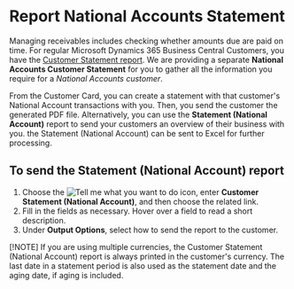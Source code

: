 # Report National Accounts Statement

Managing receivables includes checking whether amounts due are paid on time. For regular Microsoft Dynamics 365 Business Central Customers, you have the [Customer Statement report](https://docs.microsoft.com/en-US/dynamics365/business-central/receivables-collect-outstanding-balances#statements). We are providing a separate **National Accounts Customer Statement** for you to gather all the information you require for a *National Accounts customer*.

From the Customer Card, you can create a statement with that customer's National Account transactions with you. Then, you send the customer the generated PDF file. Alternatively, you can use the **Statement (National Account)** report to send your customers an overview of their business with you. the Statement (National Account) can be sent to Excel for further processing.

## To send the Statement (National Account) report

1. Choose the ![Tell me what you want to do](/images/magnifying-glass.gif) icon, enter **Customer Statement (National Account)**, and then choose the related link.
2. Fill in the fields as necessary. Hover over a field to read a short description.
3. Under **Output Options**, select how to send the report to the customer.

[!NOTE]
If you are using multiple currencies, the Customer Statement (National Account) report is always printed in the customer's currency. The last date in a statement period is also used as the statement date and the aging date, if aging is included.
